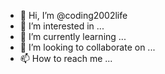 - 👋 Hi, I’m @coding2002life
- 👀 I’m interested in ...
- 🌱 I’m currently learning ...
- 💞️ I’m looking to collaborate on ...
- 📫 How to reach me ...

<!---
coding2002life/coding2002life is a ✨ special ✨ repository because its `README.md` (this file) appears on your GitHub profile.
You can click the Preview link to take a look at your changes.
--->
